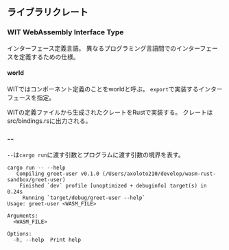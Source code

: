## ライブラリクレート

### WIT WebAssembly Interface Type
インターフェース定義言語。
異なるプログラミング言語間でのインターフェースを定義するための仕様。

#### world 
WITではコンポーネント定義のことをworldと呼ぶ。
`export`で実装するインターフェースを指定。

WITの定義ファイルから生成されたクレートをRustで実装する。
クレートはsrc/bindings.rsに出力される。

### --
`--`は`cargo run`に渡す引数とプログラムに渡す引数の境界を表す。
```
cargo run -- --help
   Compiling greet-user v0.1.0 (/Users/axoloto210/develop/wasm-rust-sandbox/greet-user)
    Finished `dev` profile [unoptimized + debuginfo] target(s) in 0.24s
     Running `target/debug/greet-user --help`
Usage: greet-user <WASM_FILE>

Arguments:
  <WASM_FILE>  

Options:
  -h, --help  Print help
```